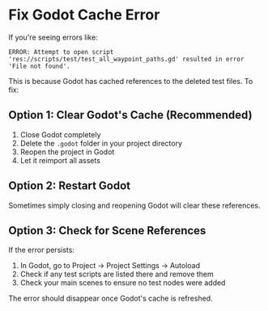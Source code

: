 # Fix Godot Cache Error

If you're seeing errors like:
```
ERROR: Attempt to open script 'res://scripts/test/test_all_waypoint_paths.gd' resulted in error 'File not found'.
```

This is because Godot has cached references to the deleted test files. To fix:

## Option 1: Clear Godot's Cache (Recommended)
1. Close Godot completely
2. Delete the `.godot` folder in your project directory
3. Reopen the project in Godot
4. Let it reimport all assets

## Option 2: Restart Godot
Sometimes simply closing and reopening Godot will clear these references.

## Option 3: Check for Scene References
If the error persists:
1. In Godot, go to Project → Project Settings → Autoload
2. Check if any test scripts are listed there and remove them
3. Check your main scenes to ensure no test nodes were added

The error should disappear once Godot's cache is refreshed.